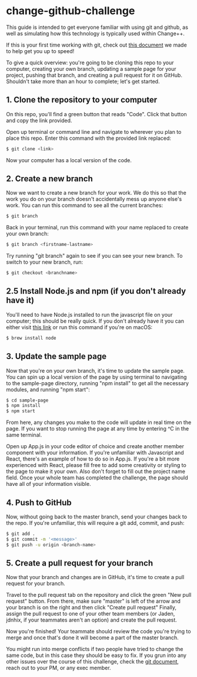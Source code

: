 # change-github-challenge

This guide is intended to get everyone familiar with using git and github, as well as simulating how this 
technology is typically used within Change++.

If this is your first time working with git, check out [this document](https://docs.google.com/document/d/1D89Tvytivgpwm0VHu8-KRdGXipxD7ze28uD_goA2j88/edit) we made to help get you up to speed!

To give a quick overview: you're going to be cloning this repo to your computer, creating your own branch, 
updating a sample page for your project, pushing that branch, and creating a pull request for it on GitHub. Shouldn't take more than an hour to complete; let's get started.

## 1. Clone the repository to your computer

On this repo, you'll find a green button that reads "Code". Click that button and copy the link provided.

Open up terminal or command line and navigate to wherever you plan to place this repo. Enter this command with the 
provided link replaced:

```bash
$ git clone <link>
```

Now your computer has a local version of the code.

## 2. Create a new branch

Now we want to create a new branch for your work. We do this so that the work you do on your branch doesn't 
accidentally mess up anyone else's work. You can run this command to see all the current branches:

```bash
$ git branch
```

Back in your terminal, run this command with your name replaced to create your own branch:

```bash
$ git branch <firstname-lastname>
```

Try running "git branch" again to see if you can see your new branch. To switch to your new branch, run:

```bash
$ git checkout <branchname>
```

## 2.5 Install Node.js and npm (if you don't already have it)

You'll need to have Node.js installed to run the javascript file on your computer; this should be really quick.
If you don't already have it you can either visit [this link](https://nodejs.org/en/download/) or run this command if 
you're on macOS:

```bash
$ brew install node
```

## 3. Update the sample page

Now that you're on your own branch, it's time to update the sample page. You can spin up a local version of the page 
by using terminal to navigating to the sample-page directory, running "npm install" to get all the necessary modules, 
and running "npm start":

```bash
$ cd sample-page
$ npm install
$ npm start
```
From here, any changes you make to the code will update in real time on the page. If you want to stop running the
page at any time by entering ^C in the same terminal. 

Open up App.js in your code editor of choice and create another member component with your information. 
If you're unfamiliar with Javascript and React, there's an example of how to do so in App.js.
If you're a bit more experienced with React, please fill free to add some creativity or styling to the page to make it your own.
Also don't forget to fill out the project name field. Once your whole team has completed the challenge, the page 
should have all of your information visible.


## 4. Push to GitHub
Now, without going back to the master branch, send your changes back to the repo. If you're unfamiliar, 
this will require a git add, commit, and push:

```bash
$ git add .
$ git commit -m '<message>'
$ git push -u origin <branch-name>
```

## 5. Create a pull request for your branch
Now that your branch and changes are in GitHub, it's time to create a pull request for your branch.

Travel to the pull request tab on the repository and click the green "New pull request" button. 
From there, make sure "master" is left of the arrow and your branch is on the right and then click "Create pull request"
Finally, assign the pull request to one of your other team members (or Jaden, jdnhix, if your teammates aren't an option)
and create the pull request.

Now you're finished! Your teammate should review the code you're trying to merge and once that's done it will 
become a part of the master branch. 

You might run into merge conflicts if two people have tried to change the same code,
but in this case they should be easy to fix. If you grun into any other issues over the course of this challenge, 
check the [git document](https://docs.google.com/document/d/1D89Tvytivgpwm0VHu8-KRdGXipxD7ze28uD_goA2j88), reach out to your PM, or any exec member.






